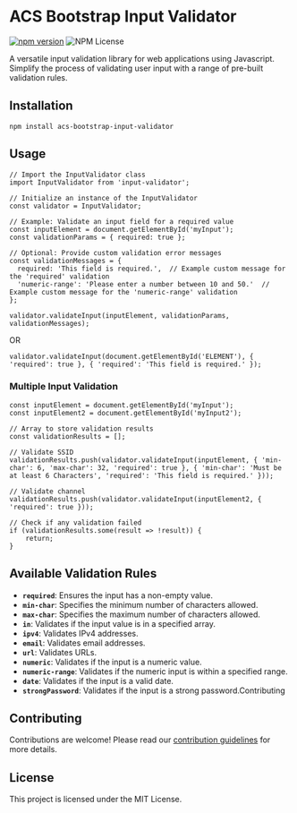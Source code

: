 # ACS Bootstrap Input Validator

[![npm version](https://badge.fury.io/js/acs-bootstrap-input-validator.svg)](https://badge.fury.io/js/acs-bootstrap-input-validator)
![NPM License](https://img.shields.io/npm/l/acs-bootstrap-input-validator)

A versatile input validation library for web applications using Javascript. Simplify the process of validating user input with a range of pre-built validation rules.

## Installation

```
npm install acs-bootstrap-input-validator
```

## Usage

```
// Import the InputValidator class
import InputValidator from 'input-validator';

// Initialize an instance of the InputValidator
const validator = InputValidator;

// Example: Validate an input field for a required value
const inputElement = document.getElementById('myInput');
const validationParams = { required: true };

// Optional: Provide custom validation error messages
const validationMessages = {
  required: 'This field is required.',  // Example custom message for the 'required' validation
  'numeric-range': 'Please enter a number between 10 and 50.'  // Example custom message for the 'numeric-range' validation
};

validator.validateInput(inputElement, validationParams, validationMessages);
```

OR

```
validator.validateInput(document.getElementById('ELEMENT'), { 'required': true }, { 'required': 'This field is required.' });
```

### Multiple Input Validation

```
const inputElement = document.getElementById('myInput');
const inputElement2 = document.getElementById('myInput2');

// Array to store validation results
const validationResults = [];

// Validate SSID
validationResults.push(validator.validateInput(inputElement, { 'min-char': 6, 'max-char': 32, 'required': true }, { 'min-char': 'Must be at least 6 Characters', 'required': 'This field is required.' }));

// Validate channel
validationResults.push(validator.validateInput(inputElement2, { 'required': true }));

// Check if any validation failed
if (validationResults.some(result => !result)) {
    return;
}
```

## Available Validation Rules
- **`required`**: Ensures the input has a non-empty value.
- **`min-char`**: Specifies the minimum number of characters allowed.
- **`max-char`**: Specifies the maximum number of characters allowed.
- **`in`**: Validates if the input value is in a specified array.
- **`ipv4`**: Validates IPv4 addresses.
- **`email`**: Validates email addresses.
- **`url`**: Validates URLs.
- **`numeric`**: Validates if the input is a numeric value.
- **`numeric-range`**: Validates if the numeric input is within a specified range.
- **`date`**: Validates if the input is a valid date.
- **`strongPassword`**: Validates if the input is a strong password.Contributing

## Contributing

Contributions are welcome! Please read our [contribution guidelines](/CONTRIBUTING.md) for more details.

## License

This project is licensed under the MIT License.
